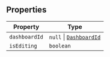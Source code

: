 ## Properties

| Property                               | Type                                      |
| -------------------------------------- | ----------------------------------------- |
| <a id="dashboardid"></a> `dashboardId` | `null` \| [`DashboardId`](DashboardId.md) |
| <a id="isediting"></a> `isEditing`     | `boolean`                                 |
